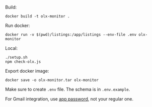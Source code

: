 Build:

```
docker build -t olx-monitor .
```

Run docker:

```
docker run -v $(pwd)/listings:/app/listings --env-file .env olx-monitor
```

Local:

```
./setup.sh
npm check-olx.js
```

Export docker image:

```
docker save -o olx-monitor.tar olx-monitor
```

Make sure to create `.env` file. The schema is in `.env.example`.

For Gmail integration, use [app password](https://support.google.com/mail/answer/185833?hl=en), not your regular one.
